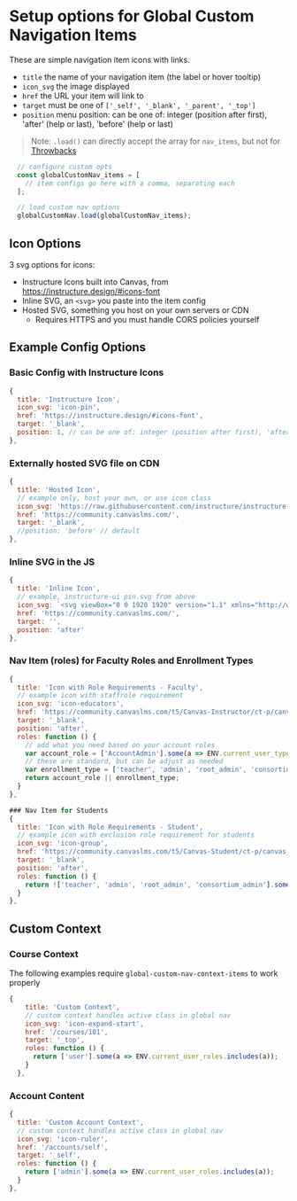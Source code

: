 
# Setup options for Global Custom Navigation Items

These are simple navigation item icons with links.
- `title` the name of your navigation item (the label or hover tooltip)
- `icon_svg` the image displayed
- `href` the URL your item will link to
- `target` must be one of `['_self', '_blank', '_parent', '_top']`
- `position` menu position: can be one of: integer (position after first), 'after' (help or last), 'before' (help or last)

> Note: `.load()` can directly accept the array for `nav_items`, but not for [Throwbacks](/docs/custom-tray-throwbacks.md)

```js
  // configure custom opts
  const globalCustomNav_items = [
    // item configs go here with a comma, separating each
  ];

  // load custom nav options
  globalCustomNav.load(globalCustomNav_items);
```

## Icon Options
3 svg options for icons:
- Instructure Icons built into Canvas, from https://instructure.design/#icons-font
- Inline SVG, an `<svg>` you paste into the item config
- Hosted SVG, something you host on your own servers or CDN
  - Requires HTTPS and you must handle CORS policies yourself


## Example Config Options

### Basic Config with Instructure Icons
```js
{
  title: 'Instructure Icon',
  icon_svg: 'icon-pin',
  href: 'https://instructure.design/#icons-font',
  target: '_blank',
  position: 1, // can be one of: integer (position after first), 'after' (help or last), 'before' (help or last)
},
```
### Externally hosted SVG file on CDN
```js
{
  title: 'Hosted Icon',
  // example only, host your own, or use icon class
  icon_svg: 'https://raw.githubusercontent.com/instructure/instructure-ui/master/packages/ui-icons/svg/Line/pin.svg',
  href: 'https://community.canvaslms.com/',
  target: '_blank',
  //position: 'before' // default
},
```

### Inline SVG in the JS

```js
{
  title: 'Inline Icon',
  // example, instructure-ui pin.svg from above
  icon_svg: `<svg viewBox="0 0 1920 1920" version="1.1" xmlns="http://www.w3.org/2000/svg"><path d="M1643.272 835.697c-22.024 22.023-57.826 22.023-79.85 0l-20.442-20.442c-.226-.226-.226-.452-.452-.678-.226-.113-.452-.113-.565-.339L1072.806 345.08c-.226-.225-.34-.564-.565-.79-.226-.226-.565-.339-.79-.452l-20.33-20.33c-22.024-22.023-22.024-57.938 0-79.962l83.915-83.802 592.15 592.038-83.914 83.915zm-506.768 305.167c-7.34-8.584-13.44-18.07-21.571-26.09L771.93 771.773c-8.018-8.132-17.506-13.892-26.09-21.12l286.42-286.419 390.437 390.438-286.193 286.193zm-101.42 453.007l-16.49 16.49-742.362-742.25 16.489-16.49c106.73-106.842 292.743-106.842 399.36 0l343.002 343.003c53.309 53.308 82.673 124.235 82.673 199.567 0 75.445-29.364 146.372-82.673 199.68zM1135.035.045L971.272 163.697c-59.295 59.294-62.344 150.776-15.022 216.847L658.876 677.918c-4.066 3.953-6.437 8.81-9.035 13.553-144.565-60.085-322.899-33.656-436.97 80.301l-96.338 96.34 411.106 411.105-511.06 511.059c-22.136 22.023-22.136 57.826 0 79.85 10.956 11.067 25.413 16.602 39.869 16.602s28.913-5.535 39.981-16.603l511.059-511.059 411.106 410.993 96.339-96.339c74.654-74.54 115.764-173.816 115.764-279.529 0-55.115-11.745-108.31-33.091-157.327 2.597-1.92 5.647-3.05 8.018-5.421l300.763-300.763c29.365 20.895 62.456 34.448 96.903 34.448 43.37 0 86.852-16.603 119.83-49.582l163.766-163.764L1135.036.045z" stroke="none" stroke-width="1" fill-rule="evenodd"/></svg>`,
  href: 'https://community.canvaslms.com/',
  target: '',
  position: 'after'
},
```
### Nav Item (roles) for Faculty Roles and Enrollment Types
```js
{
  title: 'Icon with Role Requirements - Faculty',
  // example icon with staffrole requirement
  icon_svg: 'icon-educators',
  href: 'https://community.canvaslms.com/t5/Canvas-Instructor/ct-p/canvas_instructor',
  target: '_blank',
  position: 'after',
  roles: function () {
    // add what you need based on your account roles
    var account_role = ['AccountAdmin'].some(a => ENV.current_user_types.includes(a));
    // these are standard, but can be adjust as needed
    var enrollment_type = ['teacher', 'admin', 'root_admin', 'consortium_admin'].some(a => ENV.current_user_roles.includes(a));
    return account_role || enrollment_type;
  }
},
```
```js
### Nav Item for Students
{
  title: 'Icon with Role Requirements - Student',
  // example icon with exclusion role requirement for students
  icon_svg: 'icon-group',
  href: 'https://community.canvaslms.com/t5/Canvas-Student/ct-p/canvas_student',
  target: '_blank',
  position: 'after',
  roles: function () {
    return !['teacher', 'admin', 'root_admin', 'consortium_admin'].some(a => ENV.current_user_roles.includes(a));
  }
},
```
## Custom Context

### Course Context
The following examples require `global-custom-nav-context-items` to work properly
```js
{
    title: 'Custom Context',
    // custom context handles active class in global nav
    icon_svg: 'icon-expand-start',
    href: '/courses/101',
    target: '_top',
    roles: function () {
      return ['user'].some(a => ENV.current_user_roles.includes(a));
    }
  },
```

### Account Content
```js
{
  title: 'Custom Account Context',
  // custom context handles active class in global nav
  icon_svg: 'icon-ruler',
  href: '/accounts/self',
  target: '_self',
  roles: function () {
    return ['admin'].some(a => ENV.current_user_roles.includes(a));
  }
},
```